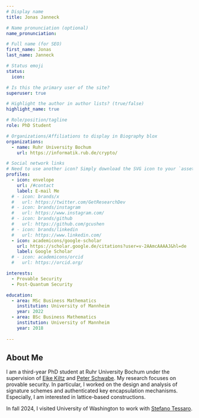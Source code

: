 ```yaml
---
# Display name
title: Jonas Janneck

# Name pronunciation (optional)
name_pronunciation:

# Full name (for SEO)
first_name: Jonas
last_name: Janneck

# Status emoji
status:
  icon:

# Is this the primary user of the site?
superuser: true

# Highlight the author in author lists? (true/false)
highlight_name: true

# Role/position/tagline
role: PhD Student

# Organizations/Affiliations to display in Biography blox
organizations:
  - name: Ruhr University Bochum
    url: https://informatik.rub.de/crypto/

# Social network links
# Need to use another icon? Simply download the SVG icon to your `assets/media/icons/` folder.
profiles:
  - icon: envelope
    url: /#contact
    label: E-mail Me
  # - icon: brands/x
  #   url: https://twitter.com/GetResearchDev
  # - icon: brands/instagram
  #   url: https://www.instagram.com/
  # - icon: brands/github
  #   url: https://github.com/gcushen
  # - icon: brands/linkedin
  #   url: https://www.linkedin.com/
  - icon: academicons/google-scholar
    url: https://scholar.google.de/citations?user=v-2AAmcAAAAJ&hl=de
    label: Google Scholar
  # - icon: academicons/orcid
  #   url: https://orcid.org/

interests:
  - Provable Security
  - Post-Quantum Security

education:
  - area: MSc Business Mathematics
    institution: University of Mannheim
    year: 2022
  - area: BSc Business Mathematics
    institution: University of Mannheim
    year: 2018
    
---
```


## About Me

I am a third-year PhD student at Ruhr University Bochum under the supervision of [Eike Kiltz](https://informatik.rub.de/kiltz/) and [Peter Schwabe](https://cryptojedi.org/peter/index.shtml). My research focuses on provable security. In particular, I worked on the design and analysis of signature schemes and authenticated key encapsulation mechanisms. Especially, I am interested in lattice-based constructions.

In fall 2024, I visited University of Washington to work with [Stefano Tessaro](https://homes.cs.washington.edu/~tessaro/).

